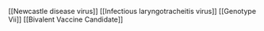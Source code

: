 [[Newcastle disease virus]]
[[Infectious laryngotracheitis virus]]
[[Genotype Vii]]
[[Bivalent Vaccine Candidate]]
